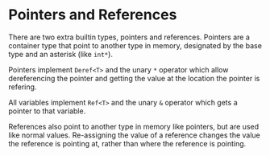 # Pointers and References

There are two extra builtin types, pointers and references. Pointers are a container type that point to another type in memory, designated by the base type and an asterisk (like `int*`).

Pointers implement `Deref<T>` and the unary `*` operator which allow dereferencing the pointer and getting the value at the location the pointer is refering.

All variables implement `Ref<T>` and the unary `&` operator which gets a pointer to that variable.  

References also point to another type in memory like pointers, but are used like normal values. Re-assigning the value of a reference changes the value the reference is pointing at, rather than where the reference is pointing.
